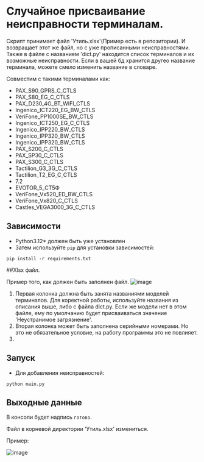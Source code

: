 # Случайное присваивание неисправности терминалам.

Скрипт принимает файл 'Утиль.xlsx'(Пример есть в репозитории).
И возвращает этот же файл, но с уже прописанными неисправностями.
Также в файле с названием 'dict.py' находится список терминалов и их возможные неисправности.
Если в вашей бд хранится другео название терминала, можете смело изменить название в словаре.

Совместим с такими терминалами как:
- PAX_S90_GPRS_C_CTLS
- PAX_S80_EG_C_CTLS
- PAX_D230_4G_BT_WIFI_CTLS
- Ingenico_ICT220_EG_BW_CTLS
- VeriFone_PP1000SE_BW_CTLS
- Ingenico_ICT250_EG_C_CTLS
- Ingenico_IPP220_BW_CTLS
- Ingenico_IPP320_BW_CTLS
- Ingenico_IPP320_BW_CTLS
- PAX_S200_C_CTLS
- PAX_SP30_C_CTLS
- PAX_S300_C_CTLS
- Tactilion_G3_3G_C_CTLS
- Tactilion_T2_EG_C_CTLS
- 7.2
- EVOTOR_5_СТ5Ф
- VeriFone_Vx520_ED_BW_CTLS
- VeriFone_Vx820_C_CTLS
- Castles_VEGA3000_3G_C_CTLS

## Зависимости

- Python3.12* должен быть уже установлен
- Затем используйте `pip` для установки зависимостей:
```
pip install -r requirements.txt
```
##Xlsx файл.

Пример того, как должен быть заполнен файл.
![image](https://github.com/user-attachments/assets/d46ce023-4b5d-4cb3-b6dc-a1866c69db13)

1. Первая колонка должна быть занята названиями моделей терминалов. Для коректной работы, используйте названия из описания выше, либо с файла dict.py. Если же модели нет в этом файле, ему по умолчанию будет присваиваться значение 'Неустранимое загрязнение'.
2. Вторая колонка может быть заполнена серийными номерами. Но это не обязательное условие, на работу программы это не повлияет.
3. 


## Запуск

- Для добавления неисправностей:
```pycon
python main.py 
```

## Выходные данные

В консоли будет надпись `готово`.

Файл в корневой директории 'Утиль.xlsx' измениться.

Пример:

![image](https://github.com/user-attachments/assets/4f221c39-d430-4d68-9c38-32dd8f8e8460)
